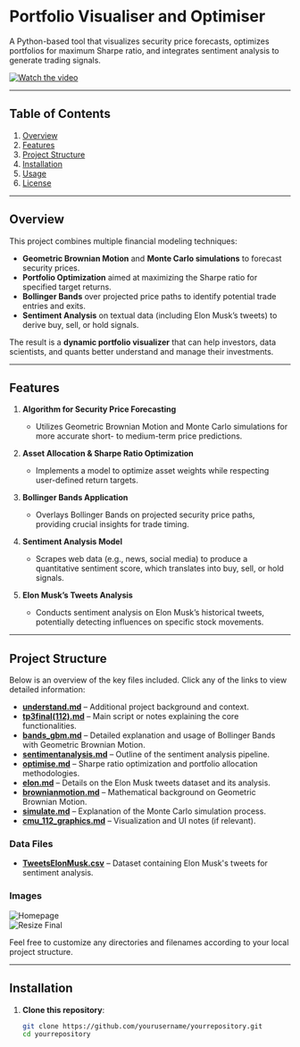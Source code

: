 # Portfolio Visualiser and Optimiser

A Python-based tool that visualizes security price forecasts, optimizes portfolios for maximum Sharpe ratio, and integrates sentiment analysis to generate trading signals.

[![Watch the video](https://img.shields.io/badge/YouTube-Project%20Demo-red)](https://youtu.be/wpi0ueHl9Fg)

---

## Table of Contents

1. [Overview](#overview)  
2. [Features](#features)  
3. [Project Structure](#project-structure)  
4. [Installation](#installation)  
5. [Usage](#usage)  
6. [License](#license)

---

## Overview

This project combines multiple financial modeling techniques:
- **Geometric Brownian Motion** and **Monte Carlo simulations** to forecast security prices.
- **Portfolio Optimization** aimed at maximizing the Sharpe ratio for specified target returns.
- **Bollinger Bands** over projected price paths to identify potential trade entries and exits.
- **Sentiment Analysis** on textual data (including Elon Musk’s tweets) to derive buy, sell, or hold signals.

The result is a **dynamic portfolio visualizer** that can help investors, data scientists, and quants better understand and manage their investments.

---

## Features

1. **Algorithm for Security Price Forecasting**  
   - Utilizes Geometric Brownian Motion and Monte Carlo simulations for more accurate short- to medium-term price predictions.

2. **Asset Allocation & Sharpe Ratio Optimization**  
   - Implements a model to optimize asset weights while respecting user-defined return targets.

3. **Bollinger Bands Application**  
   - Overlays Bollinger Bands on projected security price paths, providing crucial insights for trade timing.

4. **Sentiment Analysis Model**  
   - Scrapes web data (e.g., news, social media) to produce a quantitative sentiment score, which translates into buy, sell, or hold signals.

5. **Elon Musk’s Tweets Analysis**  
   - Conducts sentiment analysis on Elon Musk’s historical tweets, potentially detecting influences on specific stock movements.

---

## Project Structure

Below is an overview of the key files included. Click any of the links to view detailed information:

- **[understand.md](./understand.md)** – Additional project background and context.
- **[tp3final(112).md](./tp3final(112).md)** – Main script or notes explaining the core functionalities.
- **[bands_gbm.md](./bands_gbm.md)** – Detailed explanation and usage of Bollinger Bands with Geometric Brownian Motion.
- **[sentimentanalysis.md](./sentimentanalysis.md)** – Outline of the sentiment analysis pipeline.
- **[optimise.md](./optimise.md)** – Sharpe ratio optimization and portfolio allocation methodologies.
- **[elon.md](./elon.md)** – Details on the Elon Musk tweets dataset and its analysis.
- **[brownianmotion.md](./brownianmotion.md)** – Mathematical background on Geometric Brownian Motion.
- **[simulate.md](./simulate.md)** – Explanation of the Monte Carlo simulation process.
- **[cmu_112_graphics.md](./cmu_112_graphics.md)** – Visualization and UI notes (if relevant).

### Data Files
- **[TweetsElonMusk.csv](./TweetsElonMusk.csv)** – Dataset containing Elon Musk's tweets for sentiment analysis.

### Images
![Homepage](https://user-images.githubusercontent.com/118176527/206685708-daf513a4-5071-4cfc-b749-d9553bf101c8.jpg)  
![Resize Final](https://user-images.githubusercontent.com/118176527/206685691-5184cc4c-f8c3-4325-80e8-e296027afc3f.jpg)

Feel free to customize any directories and filenames according to your local project structure.

---

## Installation

1. **Clone this repository**:
   ```bash
   git clone https://github.com/yourusername/yourrepository.git
   cd yourrepository

